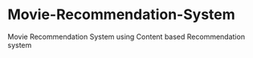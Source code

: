 # Movie-Recommendation-System
Movie Recommendation System using Content based Recommendation system
